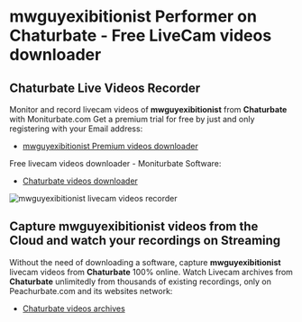 # mwguyexibitionist Performer on Chaturbate - Free LiveCam videos downloader

## Chaturbate Live Videos Recorder

Monitor and record livecam videos of **mwguyexibitionist** from **Chaturbate** with Moniturbate.com
Get a premium trial for free by just and only registering with your Email address:
* [mwguyexibitionist Premium videos downloader](https://moniturbate.com/request-demo-licence-key.html)

Free livecam videos downloader - Moniturbate Software:
* [Chaturbate videos downloader](https://moniturbate.com/moniturbate-download-software.html)

![mwguyexibitionist livecam videos recorder](https://peachurnet.com/templates/moniturbate-software.png)


## Capture mwguyexibitionist videos from the Cloud and watch your recordings on Streaming

Without the need of downloading a software, capture **mwguyexibitionist** livecam videos from **Chaturbate** 100% online.
Watch Livecam archives from **Chaturbate** unlimitedly from thousands of existing recordings, only on Peachurbate.com and its websites network:
* [Chaturbate videos archives](https://peachurnet.com/)